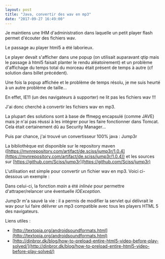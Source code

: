```yaml
---
layout: post
title: "Java, convertir des wav en mp3"
date: "2017-09-27 16:49:00"
---
```

Je maintiens une IHM d'administration dans laquelle un petit player flash permet d'écouter des fichiers wav.

Le passage au player html5 a été laborieux.

Le player devait s'afficher dans une popup (on utilisait auparavant qtip mais le passage à html5 faisait planter le rendu aléatoirement) et un problème d'affichage du temps total du morceau était présent de temps à autre (cf solution dans billet précédent).

Une fois la popup affichée et le problème de temps résolu, je me suis heurté à un autre problème de taille... 

En effet, IE11 (un des navigateurs à supporter) ne lit pas les fichiers wav !!!

J'ai donc cherché à convertir les fichiers wav en mp3.

La plupart des solutions sont à base de ffmepg encapsulé (comme JAVE) mais je n'ai pas réussi à les intégrer pour les faire fonctionner dans Tomcat.
Cela était certainement dû au Security Manager...

Puis par chance, j'ai trouvé un convertisseur 100% java : Jump3r

La bibliothèque est disponible sur le repository maven ([https://mvnrepository.com/artifact/de.sciss/jump3r/1.0.4](https://mvnrepository.com/artifact/de.sciss/jump3r/1.0.4)) et les sources sur [https://github.com/Sciss/jump3r](https://github.com/Sciss/jump3r)

L'utilisation est simple pour convertir un fichier wav en mp3. Voici ci-dessous un exemple :

<script src="https://pastebin.com/embed_js/J0pPPQpc"></script>

Dans celui-ci, la fonction *main* a été *inlinée* pour permettre d'attraper/relancer une éventuelle *IOException*.

Jump3r m'a sauvé la vie : il a permis de modifier la servlet qui délivrait le wav pour lui faire délivrer un mp3 compatible avec tous les players HTML 5 des navigateurs.

Liens utiles :
- [http://textopia.org/androidsoundformats.html](http://textopia.org/androidsoundformats.html)
- [http://dinbror.dk/blog/how-to-preload-entire-html5-video-before-play-solved/](http://dinbror.dk/blog/how-to-preload-entire-html5-video-before-play-solved/)
